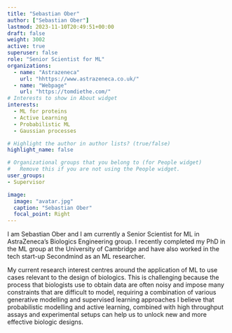 ```yaml
---
title: "Sebastian Ober"
author: ["Sebastian Ober"]
lastmod: 2023-11-10T20:49:51+00:00
draft: false
weight: 3002
active: true
superuser: false
role: "Senior Scientist for ML"
organizations:
  - name: "Astrazeneca"
    url: "hhttps://www.astrazeneca.co.uk/"
  - name: "Webpage"
    url: "https://tomdiethe.com/"
# Interests to show in About widget
interests:
  - ML for proteins
  - Active Learning
  - Probabilistic ML
  - Gaussian processes

# Highlight the author in author lists? (true/false)
highlight_name: false

# Organizational groups that you belong to (for People widget)
#   Remove this if you are not using the People widget.
user_groups:
- Supervisor

image:
  image: "avatar.jpg"
  caption: "Sebastian Ober"
  focal_point: Right
---
```

I am Sebastian Ober and I am currently a Senior Scientist for ML in AstraZeneca’s Biologics Engineering group. I recently completed my PhD in the ML group at the University of Cambridge and have also worked in the tech start-up Secondmind as an ML researcher.

My current research interest centres around the application of ML to use cases relevant to the design of biologics. This is challenging because the process that biologists use to obtain data are often noisy and impose many constraints that are difficult to model, requiring a combination of various generative modelling and supervised learning approaches I believe that probabilistic modelling and active learning, combined with high throughput assays and experimental setups can help us to unlock new and more effective biologic designs.
